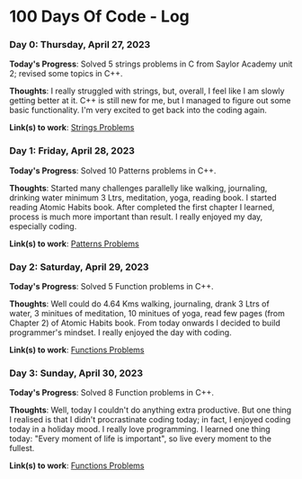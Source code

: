 # 100 Days Of Code - Log

### Day 0: Thursday, April 27, 2023

**Today's Progress**: Solved 5 strings problems in C from Saylor Academy unit 2; revised some topics in C++.

**Thoughts**: I really struggled with strings, but, overall, I feel like I am slowly getting better at it. C++ is still new for me, but I managed to figure out some basic functionality. I'm very excited to get back into the coding again.

**Link(s) to work**: [Strings Problems](https://github.com/Swastik-Chakravorty/Learning_CPP/tree/master/Unit2)

### Day 1: Friday, April 28, 2023

**Today's Progress**: Solved 10 Patterns problems in C++.

**Thoughts**: Started many challenges parallelly like walking, journaling, drinking water minimum 3 Ltrs, meditation, yoga, reading book. I started reading Atomic Habits book. After completed the first chapter I learned, process is much more important than result. I really enjoyed my day, especially coding.

**Link(s) to work**: [Patterns Problems](https://github.com/Swastik-Chakravorty/Learning_CPP/tree/master/Patterns)

### Day 2: Saturday, April 29, 2023

**Today's Progress**: Solved 5 Function problems in C++.

**Thoughts**: Well could do 4.64 Kms walking, journaling, drank 3 Ltrs of water, 3 minitues of meditation, 10 minitues of yoga, read few pages (from Chapter 2) of Atomic Habits book. From today onwards I decided to build programmer's mindset. I really enjoyed the day with coding.

**Link(s) to work**: [Functions Problems](https://github.com/Swastik-Chakravorty/Learning_CPP/tree/master/functions)

### Day 3: Sunday, April 30, 2023

**Today's Progress**: Solved 8 Function problems in C++.

**Thoughts**: Well, today I couldn't do anything extra productive. But one thing I realised is that I didn't procrastinate coding today; in fact, I enjoyed coding today in a holiday mood. I really love programming. I learned one thing today: "Every moment of life is important", so live every moment to the fullest.

**Link(s) to work**: [Functions Problems](https://github.com/Swastik-Chakravorty/Learning_CPP/tree/master/functions)
